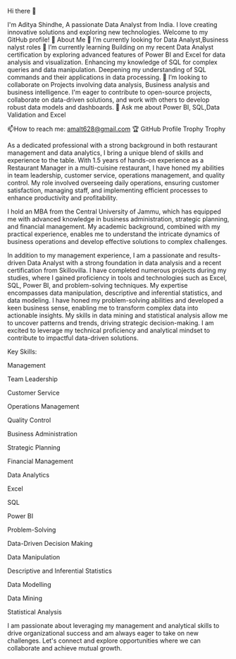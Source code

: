 Hi there 👋 

I'm Aditya Shindhe,
A passionate Data Analyst from India.
I love creating innovative solutions and exploring new technologies.
Welcome to my GitHub profile!
🚀 About Me
🔭 I’m currently looking for Data Analyst,Business nalyst roles
🌱 I’m currently learning Building on my recent Data Analyst certification by exploring advanced features of Power BI and Excel for data analysis and visualization. Enhancing my knowledge of SQL for complex queries and data manipulation. Deepening my understanding of SQL commands and their applications in data processing.
👯 I’m looking to collaborate on Projects involving data analysis, Business analysis and business intelligence. I'm eager to contribute to open-source projects, collaborate on data-driven solutions, and work with others to develop robust data models and dashboards.
💬 Ask me about Power BI, SQL,Data Validation and Excel

📫How to reach me: amalt628@gmail.com
🏆 GitHub Profile Trophy
Trophy

As a dedicated professional with a strong background in both restaurant management and data analytics, I bring a unique blend of skills and experience to the table. With 1.5 years of hands-on experience as a Restaurant Manager in a multi-cuisine restaurant, I have honed my abilities in team leadership, customer service, operations management, and quality control. My role involved overseeing daily operations, ensuring customer satisfaction, managing staff, and implementing efficient processes to enhance productivity and profitability.

I hold an MBA from the Central University of Jammu, which has equipped me with advanced knowledge in business administration, strategic planning, and financial management. My academic background, combined with my practical experience, enables me to understand the intricate dynamics of business operations and develop effective solutions to complex challenges.

In addition to my management experience, I am a passionate and results-driven Data Analyst with a strong foundation in data analysis and a recent certification from Skillovilla. I have completed numerous projects during my studies, where I gained proficiency in tools and technologies such as Excel, SQL, Power BI, and problem-solving techniques. My expertise encompasses data manipulation, descriptive and inferential statistics, and data modeling. I have honed my problem-solving abilities and developed a keen business sense, enabling me to transform complex data into actionable insights. My skills in data mining and statistical analysis allow me to uncover patterns and trends, driving strategic decision-making. I am excited to leverage my technical proficiency and analytical mindset to contribute to impactful data-driven solutions.

Key Skills:

Management

Team Leadership

Customer Service

Operations Management

Quality Control

Business Administration

Strategic Planning

Financial Management

Data Analytics

Excel

SQL

Power BI

Problem-Solving

Data-Driven Decision Making

Data Manipulation

Descriptive and Inferential Statistics

Data Modelling

Data Mining

Statistical Analysis

I am passionate about leveraging my management and analytical skills to drive organizational success and am always eager to take on new challenges. Let's connect and explore opportunities where we can collaborate and achieve mutual growth.
